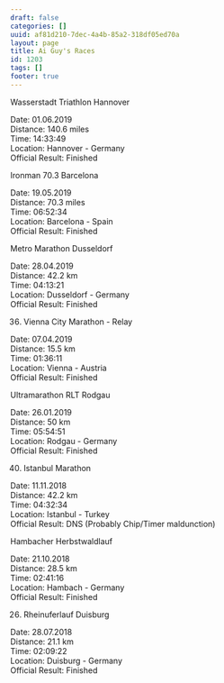 ```yaml
---
draft: false
categories: []
uuid: af81d210-7dec-4a4b-85a2-318df05ed70a
layout: page
title: Ai Guy's Races
id: 1203
tags: []
footer: true
---
```


Wasserstadt Triathlon Hannover

Date: 01.06.2019  
Distance: 140.6 miles  
Time: 14:33:49  
Location: Hannover - Germany  
Official Result: Finished

 

Ironman 70.3 Barcelona

Date: 19.05.2019  
Distance: 70.3 miles  
Time: 06:52:34  
Location: Barcelona - Spain  
Official Result: Finished

 

Metro Marathon Dusseldorf

Date: 28.04.2019  
Distance: 42.2 km  
Time: 04:13:21  
Location: Dusseldorf - Germany  
Official Result: Finished

 

36. Vienna City Marathon - Relay 

Date: 07.04.2019  
Distance: 15.5 km  
Time: 01:36:11  
Location: Vienna - Austria  
Official Result: Finished

 

Ultramarathon RLT Rodgau

Date: 26.01.2019  
Distance: 50 km  
Time: 05:54:51  
Location: Rodgau - Germany  
Official Result: Finished

 

40. Istanbul Marathon

Date: 11.11.2018  
Distance: 42.2 km  
Time: 04:32:34  
Location: Istanbul - Turkey  
Official Result: DNS (Probably Chip/Timer maldunction)

 

Hambacher Herbstwaldlauf

Date: 21.10.2018  
Distance: 28.5 km  
Time: 02:41:16  
Location: Hambach - Germany  
Official Result: Finished

 

26. Rheinuferlauf Duisburg

Date: 28.07.2018  
Distance: 21.1 km  
Time: 02:09:22  
Location: Duisburg - Germany  
Official Result: Finished

